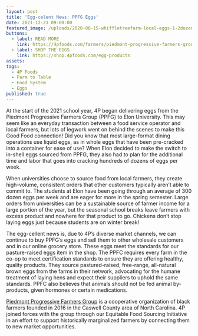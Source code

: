```yaml
---
layout: post
title: 'Egg-celent News: PPFG Eggs'
date: 2021-12-21 09:00:00
featured_image: /uploads/2020-08-15-whiffletreefarm-local-eggs-1-2dozen-brown-nolabel.jpg
buttons:
  - label: READ MORE
    link: https://4pfoods.com/farmers/piedmont-progressive-farmers-group/
  - label: SHOP THE EGGS
    link: https://shop.4pfoods.com/egg-products
assets:
tags:
  - 4P Foods
  - Farm to Table
  - Food System
  - Eggs
published: true
---
```

<div class="editable"><p>At the start of the 2021 school year, 4P began delivering eggs from the Piedmont Progressive Farmers Group (PPFG) to Elon University. This may seem like an everyday transaction between a food service operator and local farmers, but lots of legwork went on behind the scenes to make this Good Food connection! Did you know that most large-format dining operations use liquid eggs, as in whole eggs that have been pre-cracked into a container for ease of use? When Elon decided to make the switch to in-shell eggs sourced from PPFG, they also had to plan for the additional time and labor that goes into cracking hundreds of dozens of eggs per week.&nbsp;</p><p>When universities choose to source food from local farmers, they create high-volume, consistent orders that other customers typically aren&rsquo;t able to commit to. The students at Elon have been going through an average of 300 dozen eggs per week and are eager for more in the spring semester. Large orders from universities can be a sustainable source of farmer income for a large portion of the year, but the seasonal school breaks leave farmers with excess product and nowhere for that product to go. Chickens don&rsquo;t stop laying eggs just because students are on winter break!&nbsp;</p><p>The egg-cellent news is, due to 4P&rsquo;s diverse market channels, we can continue to buy PPFG&rsquo;s eggs and sell them to other wholesale customers and in our online grocery store. These eggs meet the standards for our pasture-raised eggs item in the shop. The PPFC requires every farm in the co-op to meet certification standards to ensure they are offering healthy, quality products. They source pastured-raised, free-range, all-natural brown eggs from the farms in their network, advocating for the humane treatment of laying hens and expect their suppliers to uphold the same standards. PPFC also believes that animals should not be fed animal by-products, given hormones or certain medications.</p><a href="https://www.ppfgco-op.com/">Piedmont Progressive Farmers Group</a> is a cooperative organization of black farmers founded in 2016 in the Caswell County area of North Carolina. 4P joined forces with the group through our Equitable Food Sourcing Initiative in an effort to support historically marginalized farmers by connecting them to new market opportunities.</div>
